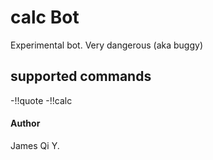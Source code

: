 # calc Bot
Experimental bot. Very dangerous (aka buggy)

## supported commands
-!!quote
-!!calc

#### Author
James Qi Y.
